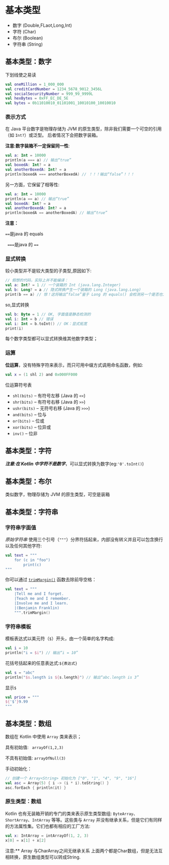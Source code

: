 # 基本类型

- 数字 (Double,FLaot,Long,Int)
- 字符 (Char)
- 布尔 (Boolean)
- 字符串 (String)

## 基本类型：数字

下划线使之易读

```kotlin
val oneMillion = 1_000_000
val creditCardNumber = 1234_5678_9012_3456L
val socialSecurityNumber = 999_99_9999L
val hexBytes = 0xFF_EC_DE_5E
val bytes = 0b11010010_01101001_10010100_10010010
```

### 表示方式

在 Java 平台数字是物理存储为 JVM 的原生类型，除非我们需要一个可空的引用（如 `Int?`）或泛型。
后者情况下会把数字装箱。

**注意:数字装箱不一定保留同一性**:

```kotlin
val a: Int = 10000
println(a === a) // 输出“true”
val boxedA: Int? = a
val anotherBoxedA: Int? = a
println(boxedA === anotherBoxedA) // ！！！输出“false”！！！
```

另一方面，它保留了相等性:

```kotlin
val a: Int = 10000
println(a == a) // 输出“true”
val boxedA: Int? = a
val anotherBoxedA: Int? = a
println(boxedA == anotherBoxedA) // 输出“true”
```

**注意：**

`==`是java 的 equals

` ===`是java 的 `==`

### 显式转换

较小类型并不是较大类型的子类型,原因如下:

```kotlin
// 假想的代码，实际上并不能编译：
val a: Int? = 1 // 一个装箱的 Int (java.lang.Integer)
val b: Long? = a // 隐式转换产生一个装箱的 Long (java.lang.Long)
print(b == a) // 惊！这将输出“false”鉴于 Long 的 equals() 会检测另一个是否也为 Long
```

so,显式转换

```kotlin
val b: Byte = 1 // OK, 字面值是静态检测的
val i: Int = b // 错误
val i: Int = b.toInt() // OK：显式拓宽
print(i)
```

每个数字类型都可以显式转换维其他数字类型；

### 运算

**位运算**，没有特殊字符来表示，而只可用中缀方式调用命名函数，例如:

```kotlin
val x = (1 shl 2) and 0x000FF000
```

位运算符号表

- `shl(bits)` – 有符号左移 (Java 的 `<<`)
- `shr(bits)` – 有符号右移 (Java 的 `>>`)
- `ushr(bits)` – 无符号右移 (Java 的 `>>>`)
- `and(bits)` – 位与
- `or(bits)` – 位或
- `xor(bits)` – 位异或
- `inv()` – 位非

## 基本类型：字符

***注意:在 Kotlin 中字符不是数字***，可以显式转换为数字(eg:`'0'.toInt()`)

## 基本类型：布尔

类似数字，物理存储为 JVM 的原生类型，可空是装箱

## 基本类型：字符串

### 字符串字面值

*原始字符串* 使用三个引号（`"""`）分界符括起来，内部没有转义并且可以包含换行以及任何其他字符:

```kotlin
val text = """
    for (c in "foo")
        print(c)
"""
```

你可以通过 [`trimMargin()`](https://kotlinlang.org/api/latest/jvm/stdlib/kotlin.text/trim-margin.html) 函数去除前导空格：


```kotlin
val text = """
    |Tell me and I forget.
    |Teach me and I remember.
    |Involve me and I learn.
    |(Benjamin Franklin)
    """.trimMargin()
```

### 字符串模板

模板表达式以美元符（`$`）开头，由一个简单的名字构成:

```kotlin
val i = 10
println("i = $i") // 输出“i = 10”
```

花括号括起来的任意表达式:`${表达式}`

```kotlin
val s = "abc"
println("$s.length is ${s.length}") // 输出“abc.length is 3”
```

显示`$`

```kotlin
val price = """
${'$'}9.99
"""
```

## 基本类型：数组

数组在 Kotlin 中使用 `Array` 类来表示；

具有初始值:
` arrayOf(1,2,3)`

不具有初始值:
`arrayOfNull(3)`

手动初始化：

```kotlin 
// 创建一个 Array<String> 初始化为 ["0", "1", "4", "9", "16"]
val asc = Array(5) { i -> (i * i).toString() }
asc.forEach { println(it) }
```

### 原生类型：数组

Kotlin 也有无装箱开销的专门的类来表示原生类型数组: `ByteArray`、
`ShortArray`、`IntArray` 等等。这些类与 `Array` 并没有继承关系，但是它们有同样的方法属性集。它们也都有相应的工厂方法:

```kotlin
val x: IntArray = intArrayOf(1, 2, 3)
x[0] = x[1] + x[2]
```

注意:**
Array<Char> 与CharArray之间无继承关系
上面两个都是Char数组，但是无法互相转换，原生数组类型可以转成String.